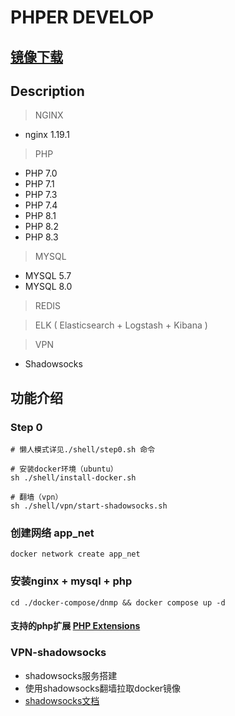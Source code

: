 # PHPER DEVELOP

## [镜像下载](./doc/dnmp/DOWNLOAD-IMAGES.md ':include')


## Description

> NGINX

* nginx 1.19.1

> PHP

* PHP 7.0
* PHP 7.1
* PHP 7.3
* PHP 7.4
* PHP 8.1
* PHP 8.2
* PHP 8.3

> MYSQL

* MYSQL 5.7
* MYSQL 8.0

> REDIS

> ELK ( Elasticsearch + Logstash + Kibana )

> VPN

* Shadowsocks

## 功能介绍

### Step 0

```shell
# 懒人模式详见./shell/step0.sh 命令

# 安装docker环境（ubuntu）
sh ./shell/install-docker.sh

# 翻墙（vpn）
sh ./shell/vpn/start-shadowsocks.sh

```

### 创建网络 app_net

```text
docker network create app_net
```

### 安装nginx + mysql + php

```text
cd ./docker-compose/dnmp && docker compose up -d
```

#### 支持的php扩展 [PHP Extensions](./doc/dnmp/PHP-Extensions.md ':include')


### VPN-shadowsocks
* shadowsocks服务搭建
* 使用shadowsocks翻墙拉取docker镜像
* [shadowsocks文档](./doc/vpn/shadowsocks.md ':include')



